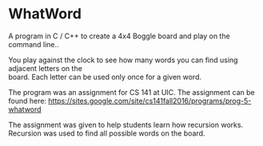 # WhatWord

A program in C / C++ to create a 4x4 Boggle board and play on the command line..

You play against the clock to see how many words you can find using adjacent letters on the  
board.  Each letter can be used only once for a given word.

The program was an assignment for CS 141 at UIC. The assignment can be found here: https://sites.google.com/site/cs141fall2016/programs/prog-5-whatword

The assignment was given to help students learn how recursion works. Recursion was used to 
find all possible words on the board.
